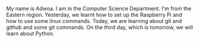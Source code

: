 My name is Adwoa. I am in the Computer Science Department. I'm from the Eastern region.
Yesterday, we learnt how to set up the Raspberry Pi and how to use some linux commands.
Today, we are learning about git and github and some git commands.
On the third day, which is tomorrow, we will learn about Python.